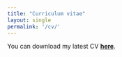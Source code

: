 ```yaml
---
title: "Curriculum vitae"
layout: single
permalink: '/cv/'
---
```


You can download my latest CV **[here]({{site.url}}/assets/CV_Chao_Huang.pdf)**. 